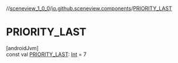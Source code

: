 //[sceneview_1_0_0](../../index.md)/[io.github.sceneview.components](index.md)/[PRIORITY_LAST](-p-r-i-o-r-i-t-y_-l-a-s-t.md)

# PRIORITY_LAST

[androidJvm]\
const val [PRIORITY_LAST](-p-r-i-o-r-i-t-y_-l-a-s-t.md): [Int](https://kotlinlang.org/api/latest/jvm/stdlib/kotlin/-int/index.html) = 7
